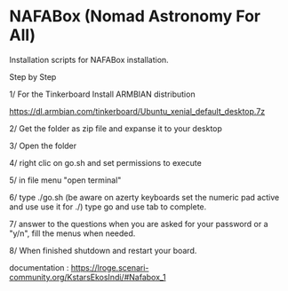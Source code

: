 # NAFABox (Nomad Astronomy For All)
Installation scripts for NAFABox installation.

Step by Step

1/ For the Tinkerboard Install ARMBIAN distribution

https://dl.armbian.com/tinkerboard/Ubuntu_xenial_default_desktop.7z

2/ Get the folder as zip file and expanse it to your desktop

3/ Open the folder

4/ right clic on go.sh and set permissions to execute

5/ in file menu "open terminal"

6/ type ./go.sh (be aware on azerty keyboards set the numeric pad active and use use it for ./) type go and use tab to complete.

7/ answer to the questions when you are asked for your password or a "y/n", fill the menus when needed.

8/ When finished shutdown and restart your board.


documentation : https://lroge.scenari-community.org/KstarsEkosIndi/#Nafabox_1
